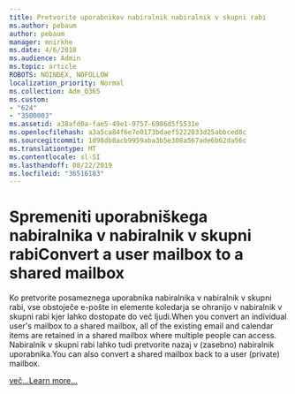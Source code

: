 ```yaml
---
title: Pretvorite uporabnikov nabiralnik nabiralnik v skupni rabi
ms.author: pebaum
author: pebaum
manager: mnirkhe
ms.date: 4/6/2018
ms.audience: Admin
ms.topic: article
ROBOTS: NOINDEX, NOFOLLOW
localization_priority: Normal
ms.collection: Adm_O365
ms.custom:
- "624"
- "3500003"
ms.assetid: a38afd0a-fae5-49e1-9757-6986d5f5531e
ms.openlocfilehash: a3a5ca84f6e7e0173bdaef5222033d25abbced8c
ms.sourcegitcommit: 1d98db8acb9959aba3b5e308a567ade6b62da56c
ms.translationtype: MT
ms.contentlocale: sl-SI
ms.lasthandoff: 08/22/2019
ms.locfileid: "36516183"
---
```

# <a name="convert-a-user-mailbox-to-a-shared-mailbox"></a><span data-ttu-id="df8a2-102">Spremeniti uporabniškega nabiralnika v nabiralnik v skupni rabi</span><span class="sxs-lookup"><span data-stu-id="df8a2-102">Convert a user mailbox to a shared mailbox</span></span>

<span data-ttu-id="df8a2-103">Ko pretvorite posameznega uporabnika nabiralnika v nabiralnik v skupni rabi, vse obstoječe e-pošte in elemente koledarja se ohranijo v nabiralnik v skupni rabi kjer lahko dostopate do več ljudi.</span><span class="sxs-lookup"><span data-stu-id="df8a2-103">When you convert an individual user's mailbox to a shared mailbox, all of the existing email and calendar items are retained in a shared mailbox where multiple people can access.</span></span> <span data-ttu-id="df8a2-104">Nabiralnik v skupni rabi lahko tudi pretvorite nazaj v (zasebno) nabiralnik uporabnika.</span><span class="sxs-lookup"><span data-stu-id="df8a2-104">You can also convert a shared mailbox back to a user (private) mailbox.</span></span>
  
[<span data-ttu-id="df8a2-105">več...</span><span class="sxs-lookup"><span data-stu-id="df8a2-105">Learn more...</span></span>](https://docs.microsoft.com/office365/admin/email/convert-user-mailbox-to-shared-mailbox)
  